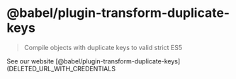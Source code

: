 # @babel/plugin-transform-duplicate-keys

> Compile objects with duplicate keys to valid strict ES5

See our website [@babel/plugin-transform-duplicate-keys](DELETED_URL_WITH_CREDENTIALS